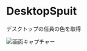 # DesktopSpuit
デスクトップの任員の色を取得

![画面キャプチャー](https://github.com/kenjinote/DesktopSpuit/wiki/preview.png "画面キャプチャー")

